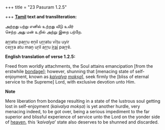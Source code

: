 +++
title = "23 Pasuram 1.2.5"

+++
**[Tamil](/definition/tamil#history "show Tamil definitions") text and transliteration:**

அற்றது பற்று எனில் உற்றது வீடு உயிர்  
செற்ற அது மன் உறில் அற்று இறை பற்றே.

aṟṟatu paṟṟu eṉil uṟṟatu vīṭu uyir  
ceṟṟa atu maṉ uṟil aṟṟu [iṟai](/definition/iṟai#history "show iṟai definitions") paṟṟē.

**English translation of verse 1.2.5:**

Freed from worldly attachments, the Soul attains emancipation [from the erstwhile [bondage](/definition/bondage#history "show bondage definitions")]; however, shunning that [menacing state of self-enjoyment, known as *[kaivalya](/definition/kaivalya#vaishnavism "show kaivalya definitions") [mokṣa](/definition/moksha#vaishnavism "show mokṣa definitions")*], seek firmly the [bliss of eternal service to the Supreme] Lord, with exclusive devotion unto Him.

**Note**

Mere liberation from bondage resulting in a state of the lustrous soul getting lost in self-enjoyment (*kaivalya mokṣa*) is yet another hurdle, very menacing indeed, to be got over, being a serious impediment to the far superior and blissful experience of service unto the Lord on the yonder side of [heaven](/definition/heaven#history "show heaven definitions"), this ‘*kaivalya*’ state also deserves to be shunned and discarded.



